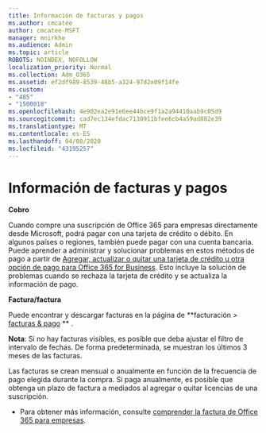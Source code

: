 ```yaml
---
title: Información de facturas y pagos
ms.author: cmcatee
author: cmcatee-MSFT
manager: mnirkhe
ms.audience: Admin
ms.topic: article
ROBOTS: NOINDEX, NOFOLLOW
localization_priority: Normal
ms.collection: Adm_O365
ms.assetid: ef2df989-8539-48b5-a324-97d2e09f14fe
ms.custom:
- "485"
- "1500018"
ms.openlocfilehash: 4e902ea2e91e6ee44bce9f1a2a94410aab9c05d9
ms.sourcegitcommit: cad7ec134efdac7130911bfee6cb4a59ad882e39
ms.translationtype: MT
ms.contentlocale: es-ES
ms.lasthandoff: 04/08/2020
ms.locfileid: "43195257"
---
```

# <a name="invoice-and-payment-information"></a>Información de facturas y pagos

**Cobro**

Cuando compre una suscripción de Office 365 para empresas directamente desde Microsoft, podrá pagar con una tarjeta de crédito o débito.  En algunos países o regiones, también puede pagar con una cuenta bancaria.  Puede aprender a administrar y solucionar problemas en estos métodos de pago a partir de [Agregar, actualizar o quitar una tarjeta de crédito u otra opción de pago para Office 365 for Business](https://go.microsoft.com/fwlink/?linkid=2118133).  Esto incluye la solución de problemas cuando se rechaza la tarjeta de crédito y se actualiza la información de pago.

**Factura/factura**

Puede encontrar y descargar facturas en la página de **facturación > [facturas & pago](https://go.microsoft.com/fwlink/p/?linkid=848039) ** .  

**Nota**: Si no hay facturas visibles, es posible que deba ajustar el filtro de intervalo de fechas.  De forma predeterminada, se muestran los últimos 3 meses de las facturas.

Las facturas se crean mensual o anualmente en función de la frecuencia de pago elegida durante la compra.  Si paga anualmente, es posible que obtenga un plazo de factura a mediados al agregar o quitar licencias de una suscripción.
 
- Para obtener más información, consulte [comprender la factura de Office 365 para empresas](https://go.microsoft.com/fwlink/?linkid=2119101).
